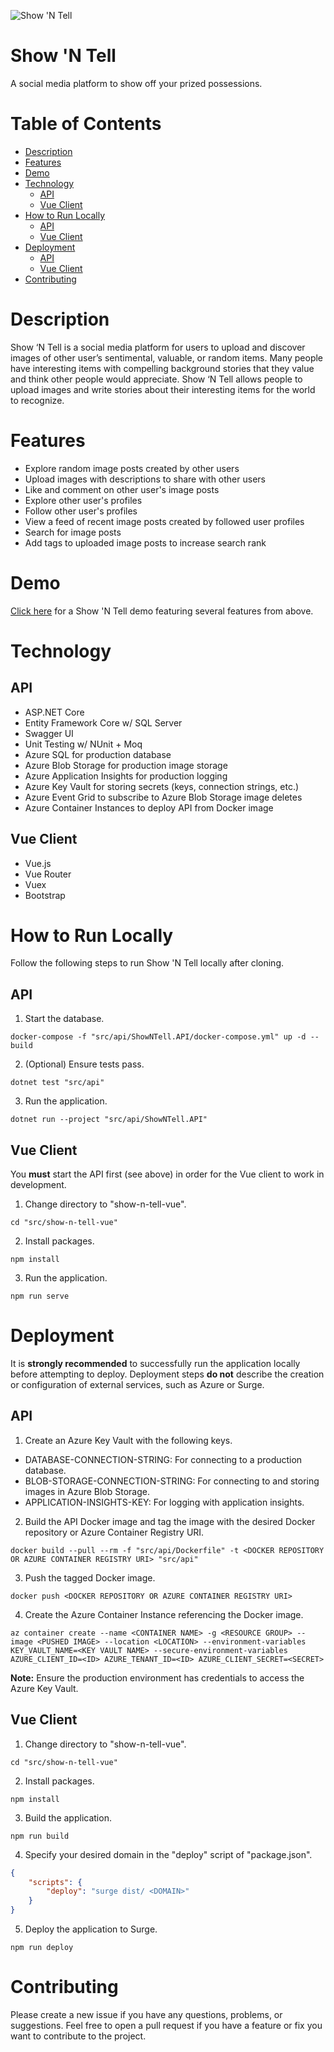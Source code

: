 ![Show 'N Tell](https://github.com/sdodson99/show-n-tell/workflows/Show%20'N%20Tell/badge.svg?branch=master&event=push)
# Show 'N Tell

A social media platform to show off your prized possessions.

# Table of Contents
- [Description](#description)
- [Features](#features)
- [Demo](#demo)
- [Technology](#technology)
  * [API](#api)
  * [Vue Client](#vue-client)
- [How to Run Locally](#how-to-run-locally)
  * [API](#api-1)
  * [Vue Client](#vue-client-1)
- [Deployment](#deployment)
  * [API](#api-2)
  * [Vue Client](#vue-client-2)
- [Contributing](#contributing)

# Description
Show ‘N Tell is a social media platform for users to upload and discover images of other user’s sentimental, valuable, or random items. Many people have interesting items with compelling background stories that they value and think other people would appreciate. Show ‘N Tell allows people to upload images and write stories about their interesting items for the world to recognize.

# Features
* Explore random image posts created by other users
* Upload images with descriptions to share with other users
* Like and comment on other user's image posts
* Explore other user's profiles 
* Follow other user's profiles
* View a feed of recent image posts created by followed user profiles
* Search for image posts
* Add tags to uploaded image posts to increase search rank

# Demo
[Click here](https://youtu.be/FHNkPVIfIvw) for a Show 'N Tell demo featuring several features from above.

# Technology
## API
* ASP.NET Core
* Entity Framework Core w/ SQL Server
* Swagger UI
* Unit Testing w/ NUnit + Moq
* Azure SQL for production database
* Azure Blob Storage for production image storage
* Azure Application Insights for production logging
* Azure Key Vault for storing secrets (keys, connection strings, etc.)
* Azure Event Grid to subscribe to Azure Blob Storage image deletes
* Azure Container Instances to deploy API from Docker image

## Vue Client
* Vue.js
* Vue Router
* Vuex
* Bootstrap

# How to Run Locally
Follow the following steps to run Show 'N Tell locally after cloning.

## API
1. Start the database.
```
docker-compose -f "src/api/ShowNTell.API/docker-compose.yml" up -d --build
```
2. (Optional) Ensure tests pass.
```
dotnet test "src/api"
```
3. Run the application.
```
dotnet run --project "src/api/ShowNTell.API"
```

## Vue Client
You **must** start the API first (see above) in order for the Vue client to work in development.
1. Change directory to "show-n-tell-vue".
```
cd "src/show-n-tell-vue"
```
2. Install packages.
```
npm install
```
3. Run the application.
```
npm run serve
```

# Deployment
It is **strongly recommended** to successfully run the application locally before attempting to deploy. Deployment steps
**do not** describe the creation or configuration of external services, such as Azure or Surge.

## API
1. Create an Azure Key Vault with the following keys.
* DATABASE-CONNECTION-STRING: For connecting to a production database.
* BLOB-STORAGE-CONNECTION-STRING: For connecting to and storing images in Azure Blob Storage.
* APPLICATION-INSIGHTS-KEY: For logging with application insights.
2. Build the API Docker image and tag the image with the desired Docker repository or Azure Container Registry URI.
```
docker build --pull --rm -f "src/api/Dockerfile" -t <DOCKER REPOSITORY OR AZURE CONTAINER REGISTRY URI> "src/api"
```
3. Push the tagged Docker image.
```
docker push <DOCKER REPOSITORY OR AZURE CONTAINER REGISTRY URI>
```
4. Create the Azure Container Instance referencing the Docker image. 
```
az container create --name <CONTAINER NAME> -g <RESOURCE GROUP> --image <PUSHED IMAGE> --location <LOCATION> --environment-variables KEY_VAULT_NAME=<KEY VAULT NAME> --secure-environment-variables AZURE_CLIENT_ID=<ID> AZURE_TENANT_ID=<ID> AZURE_CLIENT_SECRET=<SECRET>
```

**Note:** Ensure the production environment has credentials to access the Azure Key Vault. 

## Vue Client
1. Change directory to "show-n-tell-vue".
```
cd "src/show-n-tell-vue"
```
2. Install packages.
```
npm install
```
3. Build the application.
```
npm run build
```
4. Specify your desired domain in the "deploy" script of "package.json".
```json
{
    "scripts": {
        "deploy": "surge dist/ <DOMAIN>"
    }
}
```
5. Deploy the application to Surge.
```
npm run deploy
```

# Contributing
Please create a new issue if you have any questions, problems, or suggestions. Feel free to open a 
pull request if you have a feature or fix you want to contribute to the project.
